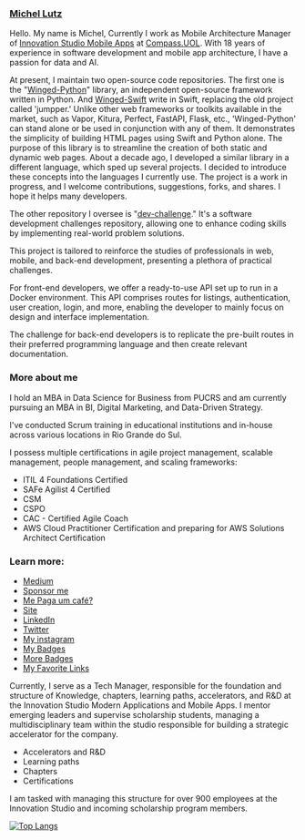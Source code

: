### [Michel Lutz](https://micheltlutz.me)

Hello. My name is Michel, Currently I work as Mobile Architecture Manager of [Innovation Studio Mobile Apps](https://compass.uol/pt/studios/modern-application-mobile-apps/) at [Compass.UOL](https://compass.uol).
With 18 years of experience in software development and mobile app architecture, I have a passion for data and AI.


At present, I maintain two open-source code repositories. The first one is the "[Winged-Python](https://github.com/micheltlutz/Winged-Python)" library, an independent open-source framework written in Python. And [Winged-Swift](https://github.com/micheltlutz/Winged-Swift) write in Swift, replacing the old project called 'jumpper.' Unlike other web frameworks or toolkits available in the market, such as Vapor, Kitura, Perfect, FastAPI, Flask, etc., 'Winged-Python' can stand alone or be used in conjunction with any of them. It demonstrates the simplicity of building HTML pages using Swift and Python alone. The purpose of this library is to streamline the creation of both static and dynamic web pages. About a decade ago, I developed a similar library in a different language, which sped up several projects. I decided to introduce these concepts into the languages I currently use. The project is a work in progress, and I welcome contributions, suggestions, forks, and shares. I hope it helps many developers.

The other repository I oversee is "[dev-challenge](https://github.com/micheltlutz/dev-challenge)." It's a software development challenges repository, allowing one to enhance coding skills by implementing real-world problem solutions.

This project is tailored to reinforce the studies of professionals in web, mobile, and back-end development, presenting a plethora of practical challenges.

For front-end developers, we offer a ready-to-use API set up to run in a Docker environment. This API comprises routes for listings, authentication, user creation, login, and more, enabling the developer to mainly focus on design and interface implementation.

The challenge for back-end developers is to replicate the pre-built routes in their preferred programming language and then create relevant documentation.

### More about me

I hold an MBA in Data Science for Business from PUCRS and am currently pursuing an MBA in BI, Digital Marketing, and Data-Driven Strategy.

I've conducted Scrum training in educational institutions and in-house across various locations in Rio Grande do Sul.

I possess multiple certifications in agile project management, scalable management, people management, and scaling frameworks:

- ITIL 4 Foundations Certified
- SAFe Agilist 4 Certified
- CSM
- CSPO
- CAC - Certified Agile Coach
- AWS Cloud Practitioner Certification and preparing for AWS Solutions Architect Certification

### Learn more:

- [Medium](https://micheltlutz.medium.com)
- [Sponsor me](https://github.com/sponsors/micheltlutz)
- [Me Paga um café?](https://mepagaumcafe.com.br/micheltlutz/)
- [Site](https://www.michellutz.me/)
- [LinkedIn](https://www.linkedin.com/in/michellutz/)
- [Twitter](https://twitter.com/micheltlutz)
- [My instagram](https://www.instagram.com/micheltlutzphoto/)
- [My Badges](https://www.credly.com/users/michel-lutz/badges)
- [More Badges](https://brasilopenbadge.com.br/pages/profile/michel-anderson-lutz-teixeira)
- [My Favorite Links](https://github.com/micheltlutz/favorite-links)

Currently, I serve as a Tech Manager, responsible for the foundation and structure of Knowledge, chapters, learning paths, accelerators, and R&D at the Innovation Studio Modern Applications and Mobile Apps. I mentor emerging leaders and supervise scholarship students, managing a multidisciplinary team within the studio responsible for building a strategic accelerator for the company.

- Accelerators and R&D
- Learning paths
- Chapters
- Certifications

I am tasked with managing this structure for over 900 employees at the Innovation Studio and incoming scholarship program members.



[![Top Langs](https://github-readme-stats.vercel.app/api/top-langs/?username=micheltlutz&layout=compact&theme=react)](https://github.com/micheltlutz/github-readme-stats)
